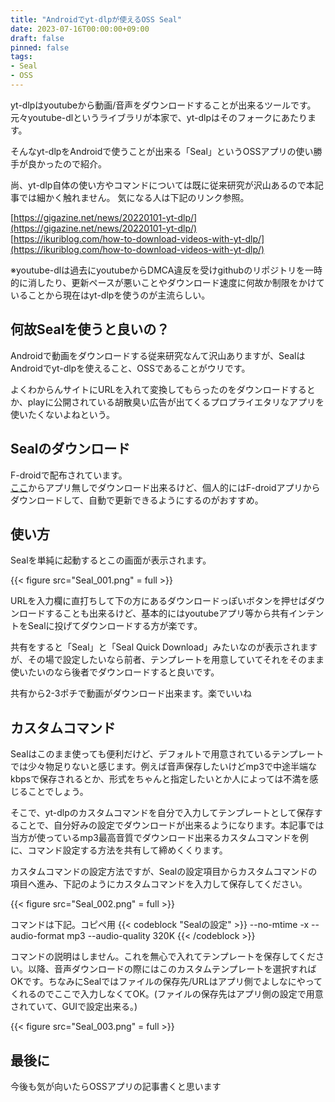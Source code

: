 ```yaml
---
title: "Androidでyt-dlpが使えるOSS Seal"
date: 2023-07-16T00:00:00+09:00
draft: false
pinned: false
tags:
- Seal
- OSS
---
```

<!--more-->
yt-dlpはyoutubeから動画/音声をダウンロードすることが出来るツールです。元々youtube-dlというライブラリが本家で、yt-dlpはそのフォークにあたります。  

そんなyt-dlpをAndroidで使うことが出来る「Seal」というOSSアプリの使い勝手が良かったので紹介。

尚、yt-dlp自体の使い方やコマンドについては既に従来研究が沢山あるので本記事では細かく触れません。  気になる人は下記のリンク参照。  

[https://gigazine.net/news/20220101-yt-dlp/](https://gigazine.net/news/20220101-yt-dlp/)  
[https://ikuriblog.com/how-to-download-videos-with-yt-dlp/](https://ikuriblog.com/how-to-download-videos-with-yt-dlp/)  

※youtube-dlは過去にyoutubeからDMCA違反を受けgithubのリポジトリを一時的に消したり、更新ペースが悪いことやダウンロード速度に何故か制限をかけていることから現在はyt-dlpを使うのが主流らしい。  

## 何故Sealを使うと良いの？
Androidで動画をダウンロードする従来研究なんて沢山ありますが、SealはAndroidでyt-dlpを使えること、OSSであることがウリです。

よくわからんサイトにURLを入れて変換してもらったのをダウンロードするとか、playに公開されている胡散臭い広告が出てくるプロプライエタリなアプリを使いたくないよねという。  

## Sealのダウンロード
F-droidで配布されています。  
[ここ](https://f-droid.org/en/packages/com.junkfood.seal/)からアプリ無しでダウンロード出来るけど、個人的にはF-droidアプリからダウンロードして、自動で更新できるようにするのがおすすめ。   

## 使い方
Sealを単純に起動するとこの画面が表示されます。  

{{< figure src="Seal_001.png" = full >}}

URLを入力欄に直打ちして下の方にあるダウンロードっぽいボタンを押せばダウンロードすることも出来るけど、基本的にはyoutubeアプリ等から共有インテントをSealに投げてダウンロードする方が楽です。  

共有をすると「Seal」と「Seal Quick Download」みたいなのが表示されますが、その場で設定したいなら前者、テンプレートを用意していてそれをそのまま使いたいのなら後者でダウンロードすると良いです。

共有から2-3ポチで動画がダウンロード出来ます。楽でいいね

## カスタムコマンド

Sealはこのまま使っても便利だけど、デフォルトで用意されているテンプレートでは少々物足りないと感じます。例えば音声保存したいけどmp3で中途半端なkbpsで保存されるとか、形式をちゃんと指定したいとか人によっては不満を感じることでしょう。

そこで、yt-dlpのカスタムコマンドを自分で入力してテンプレートとして保存することで、自分好みの設定でダウンロードが出来るようになります。本記事では当方が使っているmp3最高音質でダウンロード出来るカスタムコマンドを例に、コマンド設定する方法を共有して締めくくります。

カスタムコマンドの設定方法ですが、Sealの設定項目からカスタムコマンドの項目へ進み、下記のようにカスタムコマンドを入力して保存してください。

{{< figure src="Seal_002.png" = full >}}

コマンドは下記。コピペ用
{{< codeblock "Sealの設定" >}}
--no-mtime 
-x 
--audio-format mp3 
--audio-quality 320K
{{< /codeblock >}}

コマンドの説明はしません。これを無心で入れてテンプレートを保存してください。以降、音声ダウンロードの際にはこのカスタムテンプレートを選択すればOKです。ちなみにSealではファイルの保存先/URLはアプリ側でよしなにやってくれるのでここで入力しなくてOK。(ファイルの保存先はアプリ側の設定で用意されていて、GUIで設定出来る。)

{{< figure src="Seal_003.png" = full >}}

## 最後に
今後も気が向いたらOSSアプリの記事書くと思います